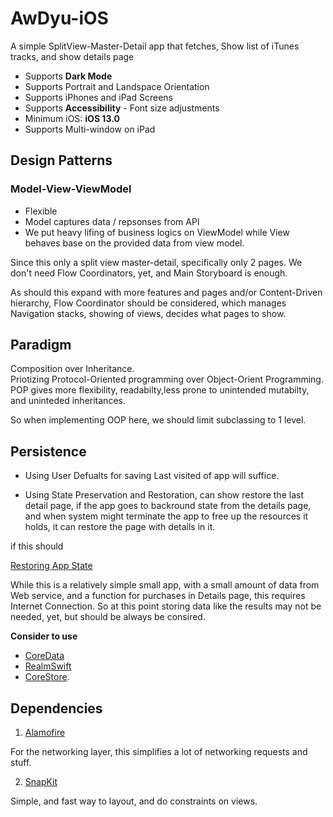 # AwDyu-iOS
A simple SplitView-Master-Detail app that fetches, Show list of iTunes tracks, and show details page

- Supports **Dark Mode**
- Supports Portrait and Landspace Orientation
- Supports iPhones and iPad Screens
- Supports **Accessibility** - Font size adjustments
- Minimum iOS: **iOS 13.0**
- Supports Multi-window on iPad


## Design Patterns

### Model-View-ViewModel
- Flexible 
- Model captures data / repsonses from API
- We put heavy lifing of business logics on ViewModel while View behaves base on the provided data from view model.


Since this only a split view master-detail, specifically only 2 pages. We don't need Flow Coordinators, yet, and Main Storyboard is enough. 

As should this expand with more features and pages and/or Content-Driven hierarchy, Flow Coordinator should be considered, which manages Navigation stacks, showing of views, decides what pages to show.


## Paradigm

Composition over Inheritance.  
Priotizing Protocol-Oriented programming over Object-Orient Programming.   
POP gives more flexibility, readabilty,less prone to unintended mutabilty, and uninteded inheritances.

So when implementing OOP here, we should limit subclassing to 1 level.


## Persistence

- Using User Defualts for saving Last visited of app will suffice.

- Using State Preservation and Restoration, can show restore the last detail page, if the app goes to backround state from the details page, and when system might terminate the app to free up the resources it holds, it can restore the page with details in it.

if this should 

[Restoring App State](https://developer.apple.com/documentation/uikit/uiviewcontroller/restoring_your_app_s_state)

While this is a relatively simple small app, with a small amount of data from Web service, and a function for purchases in Details page, this requires Internet Connection. 
So at this point storing data like the results may not be needed, yet, but should be always be consired. 

**Consider to use** 
- [CoreData](https://developer.apple.com/documentation/coredata)
- [RealmSwift](https://github.com/realm/realm-cocoa)
- [CoreStore](https://github.com/JohnEstropia/CoreStore).


## Dependencies

1. [Alamofire](https://github.com/Alamofire/Alamofire)

For the networking layer, this simplifies a lot of networking requests and stuff.

2. [SnapKit](https://github.com/SnapKit/SnapKit)

Simple, and fast way to layout, and do constraints on views.
